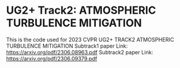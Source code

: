 # UG2+ Track2: ATMOSPHERIC TURBULENCE MITIGATION
This is the code used for 2023 CVPR UG2+ TRACK2 ATMOSPHERIC TURBULENCE MITIGATION
Subtrack1 paper Link: https://arxiv.org/pdf/2306.08963.pdf
Subtrack2 paper Link: https://arxiv.org/pdf/2306.09379.pdf 
